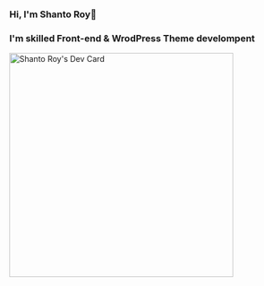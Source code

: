### Hi, I'm Shanto Roy👋

### I'm skilled Front-end & WrodPress Theme develompent
<!--
**shanto-dev/shanto-dev** is a ✨ _special_ ✨ repository because its `README.md` (this file) appears on your GitHub profile.

Here are some ideas to get you started:

- 🔭 I’m currently working on WordPress Theme Development.
- 🌱 I’m currently learning Woocommerce & Recet Js.
- 💬 Ask me about WordPress Theme Development
- 📫 How to reach me

-->


<a href="https://app.daily.dev/shantoroy99"><img src="https://api.daily.dev/devcards/1226888d071e4bb4a178efb5fdcb7cec.png?r=1ir" width="400" alt="Shanto Roy's Dev Card"/></a>
